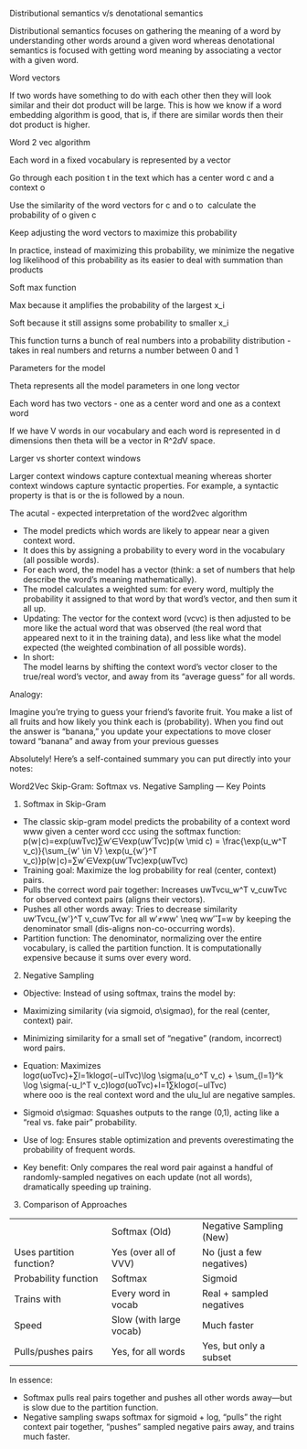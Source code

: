 Distributional semantics v/s denotational semantics

Distributional semantics focuses on gathering the meaning of a word by understanding other words around a given word whereas denotational semantics is focused with getting word meaning by associating a vector with a given word.

Word vectors

If two words have something to do with each other then they will look similar and their dot product will be large. This is how we know if a word embedding algorithm is good, that is, if there are similar words then their dot product is higher.

Word 2 vec algorithm

Each word in a fixed vocabulary is represented by a vector

Go through each position t in the text which has a center word c and a context o

Use the similarity of the word vectors for c and o to  calculate the probability of o given c

Keep adjusting the word vectors to maximize this probability

In practice, instead of maximizing this probability, we minimize the negative log likelihood of this probability as its easier to deal with summation than products

Soft max function

Max because it amplifies the probability of the largest x_i

Soft because it still assigns some probability to smaller x_i

This function turns a bunch of real numbers into a probability distribution - takes in real numbers and returns a number between 0 and 1

Parameters for the model

Theta represents all the model parameters in one long vector

Each word has two vectors - one as a center word and one as a context word

If we have V words in our vocabulary and each word is represented in d dimensions then theta will be a vector in R^2*d*V space.

Larger vs shorter context windows

Larger context windows capture contextual meaning whereas shorter context windows capture syntactic properties. For example, a syntactic property is that is or the is followed by a noun.

The acutal - expected interpretation of the word2vec algorithm

- The model predicts which words are likely to appear near a given context word.
- It does this by assigning a probability to every word in the vocabulary (all possible words).
- For each word, the model has a vector (think: a set of numbers that help describe the word’s meaning mathematically).
- The model calculates a weighted sum: for every word, multiply the probability it assigned to that word by that word’s vector, and then sum it all up.
- Updating: The vector for the context word (vcvc) is then adjusted to be more like the actual word that was observed (the real word that appeared next to it in the training data), and less like what the model expected (the weighted combination of all possible words).
- In short:  
    The model learns by shifting the context word’s vector closer to the true/real word’s vector, and away from its “average guess” for all words.

Analogy:

Imagine you’re trying to guess your friend’s favorite fruit. You make a list of all fruits and how likely you think each is (probability). When you find out the answer is “banana,” you update your expectations to move closer toward “banana” and away from your previous guesses

Absolutely! Here’s a self-contained summary you can put directly into your notes:

Word2Vec Skip-Gram: Softmax vs. Negative Sampling — Key Points

1. Softmax in Skip-Gram

- The classic skip-gram model predicts the probability of a context word www given a center word ccc using the softmax function:  
    p(w∣c)=exp⁡(uwTvc)∑w′∈Vexp⁡(uw′Tvc)p(w \mid c) = \frac{\exp(u_w^T v_c)}{\sum_{w' \in V} \exp(u_{w'}^T v_c)}p(w∣c)=∑w′∈Vexp(uw′Tvc)exp(uwTvc)
- Training goal: Maximize the log probability for real (center, context) pairs.
- Pulls the correct word pair together: Increases uwTvcu_w^T v_cuwTvc for observed context pairs (aligns their vectors).
- Pushes all other words away: Tries to decrease similarity uw′Tvcu_{w'}^T v_cuw′Tvc for all w′≠ww' \neq ww′=w by keeping the denominator small (dis-aligns non-co-occurring words).
- Partition function: The denominator, normalizing over the entire vocabulary, is called the partition function. It is computationally expensive because it sums over every word.

2. Negative Sampling

- Objective: Instead of using softmax, trains the model by:

- Maximizing similarity (via sigmoid, σ\sigmaσ), for the real (center, context) pair.
- Minimizing similarity for a small set of “negative” (random, incorrect) word pairs.

- Equation: Maximizes  
    log⁡σ(uoTvc)+∑l=1klog⁡σ(−ulTvc)\log \sigma(u_o^T v_c) + \sum_{l=1}^k \log \sigma(-u_l^T v_c)logσ(uoTvc)+l=1∑klogσ(−ulTvc)  
    where ooo is the real context word and the ulu_lul are negative samples.
- Sigmoid σ\sigmaσ: Squashes outputs to the range (0,1), acting like a “real vs. fake pair” probability.
- Use of log: Ensures stable optimization and prevents overestimating the probability of frequent words.
- Key benefit: Only compares the real word pair against a handful of randomly-sampled negatives on each update (not all words), dramatically speeding up training.

3. Comparison of Approaches

|   |   |   |
|---|---|---|
||Softmax (Old)|Negative Sampling (New)|
|Uses partition function?|Yes (over all of VVV)|No (just a few negatives)|
|Probability function|Softmax|Sigmoid|
|Trains with|Every word in vocab|Real + sampled negatives|
|Speed|Slow (with large vocab)|Much faster|
|Pulls/pushes pairs|Yes, for all words|Yes, but only a subset|

In essence:

- Softmax pulls real pairs together and pushes all other words away—but is slow due to the partition function.
- Negative sampling swaps softmax for sigmoid + log, “pulls” the right context pair together, “pushes” sampled negative pairs away, and trains much faster.
